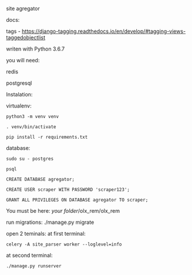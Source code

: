 site agregator

docs:

tags - https://django-tagging.readthedocs.io/en/develop/#tagging-views-taggedobjectlist

writen with Python 3.6.7

you will need:

redis

postgresql

Instalation:

virtualenv:

`python3 -m venv venv`

`. venv/bin/activate`

`pip install -r requirements.txt`

database:

`sudo su - postgres`

`psql`

`CREATE DATABASE agregator;`

`CREATE USER scraper WITH PASSWORD 'scraper123';`

`GRANT ALL PRIVILEGES ON DATABASE agregator TO scraper;`

You must be here: *your folder*/olx_rem/olx_rem

run migrations: ./manage.py migrate

open 2 teminals: at first terminal:
 
 `celery -A site_parser worker --loglevel=info` 
 
at second terminal: 

`./manage.py runserver`